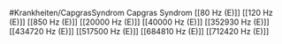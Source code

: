 #Krankheiten/CapgrasSyndrom
Capgras Syndrom
[[80 Hz (E)]]
[[120 Hz (E)]]
[[850 Hz (E)]]
[[20000 Hz (E)]]
[[40000 Hz (E)]]
[[352930 Hz (E)]]
[[434720 Hz (E)]]
[[517500 Hz (E)]]
[[684810 Hz (E)]]
[[712420 Hz (E)]]